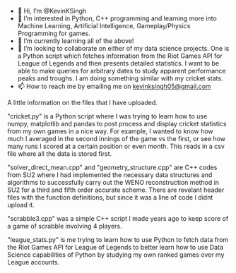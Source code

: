 - 👋 Hi, I’m @KevinKSingh
- 👀 I’m interested in Python, C++ programming and learning more into Machine Learning, Artificial Intelligence, Gameplay/Physics Programming for games.
- 🌱 I’m currently learning all of the above!
- 💞️ I’m looking to collaborate on either of my data science projects. One is a Python script which fetches information from the Riot Games API for League of Legends and then presents detailed statistics. I want to be able to make queries for arbitrary dates to study apparent performance peaks and troughs. I am doing something similar with my cricket stats.
- 📫 How to reach me by emailing me on kevinksingh05@gmail.com 

<!---
KevinKSingh/KevinKSingh is a ✨ special ✨ repository because its `README.md` (this file) appears on your GitHub profile.
You can click the Preview link to take a look at your changes.
--->

A little information on the files that I have uploaded. 

"cricket.py" is a Python script where I was trying to learn how to use numpy, matplotlib and pandas to post process and display cricket statistics from my own games in a nice way. For example, I wanted to know how much I averaged in the second innings of the game vs the first, or see how many runs I scored at a certain position or even month. This reads in a csv file where all the data is stored first. 

"solver_direct_mean.cpp" and "geometry_structure.cpp" are C++ codes from SU2 where I had implemented the necessary data structures and algorithms to successfully carry out the WENO reconstruction method in SU2 for a third and fifth order accurate scheme. There are revelant header files with the function definitions, but since it was a line of code I didnt upload it. 

"scrabble3.cpp" was a simple C++ script I made years ago to keep score of a game of scrabble involving 4 players. 

"league_stats.py" is me trying to learn how to use Python to fetch data from the Riot Games API for League of Legends to better learn how to use Data Science capabilities of Python by studying my own ranked games over my League accounts. 
